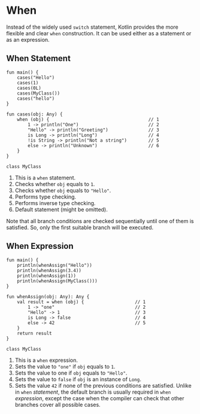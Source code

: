 # When

Instead of the widely used `switch` statement, Kotlin provides the more flexible and clear `when` construction. It can be used either as a statement or as an expression.

## When Statement

```run-kotlin
fun main() {
    cases("Hello")
    cases(1)
    cases(0L)
    cases(MyClass())
    cases("hello")
}

fun cases(obj: Any) {                                
    when (obj) {                                     // 1   
        1 -> println("One")                          // 2
        "Hello" -> println("Greeting")               // 3
        is Long -> println("Long")                   // 4
        !is String -> println("Not a string")        // 5
        else -> println("Unknown")                   // 6
    }   
}

class MyClass
```

1. This is a `when` statement. 
2. Checks whether `obj` equals to `1`.
3. Checks whether `obj` equals to `"Hello"`.
4. Performs type checking.
5. Performs inverse type checking.
6. Default statement (might be omitted).

Note that all branch conditions are checked sequentially until one of them is satisfied. So, only the first suitable branch will be executed.   

## When Expression

```run-kotlin
fun main() {
    println(whenAssign("Hello"))
    println(whenAssign(3.4))
    println(whenAssign(1))
    println(whenAssign(MyClass()))
}

fun whenAssign(obj: Any): Any {
    val result = when (obj) {                   // 1
        1 -> "one"                              // 2
        "Hello" -> 1                            // 3
        is Long -> false                        // 4
        else -> 42                              // 5
    }
    return result
}

class MyClass
```


1. This is a `when` expression. 
2. Sets the value to `"one"` if `obj` equals to `1`.
3. Sets the value to one if `obj` equals to `"Hello"`.
4. Sets the value to `false` if `obj` is an instance of `Long`.
5. Sets the value `42` if none of the previous conditions are satisfied. Unlike in `when` _statement_, the default branch is usually required in `when` _expression_, except the case when the compiler can check that other branches cover all possible cases.
